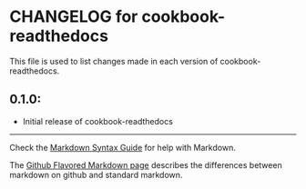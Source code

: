 # CHANGELOG for cookbook-readthedocs

This file is used to list changes made in each version of cookbook-readthedocs.

## 0.1.0:

* Initial release of cookbook-readthedocs

- - -
Check the [Markdown Syntax Guide](http://daringfireball.net/projects/markdown/syntax) for help with Markdown.

The [Github Flavored Markdown page](http://github.github.com/github-flavored-markdown/) describes the differences between markdown on github and standard markdown.
